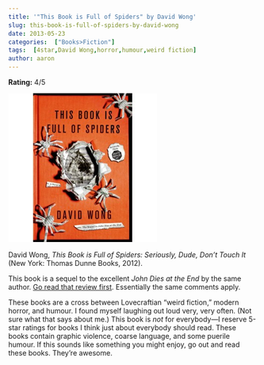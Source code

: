```yaml
---
title: '"This Book is Full of Spiders" by David Wong'
slug: this-book-is-full-of-spiders-by-david-wong
date: 2013-05-23
categories:  ["Books>Fiction"]
tags:  [4star,David Wong,horror,humour,weird fiction]
author: aaron
---
```


**Rating:** 4/5

![Full of Spiders](cover2-300x300.jpg)

David Wong, *This Book is Full of Spiders: Seriously, Dude, Don’t Touch It* (New York: Thomas Dunne Books, 2012).

This book is a sequel to the excellent *John Dies at the End* by the same author. [Go read that review first](../john-dies-at-the-end-by-david-wong "“John Dies at the End” by David Wong"). Essentially the same comments apply.

These books are a cross between Lovecraftian “weird fiction,” modern horror, and humour. I found myself laughing out loud very, very often. (Not sure what that says about me.) This book is *not* for everybody—I reserve 5-star ratings for books I think just about everybody should read. These books contain graphic violence, coarse language, and some puerile humour. If this sounds like something you might enjoy, go out and read these books. They’re awesome.
